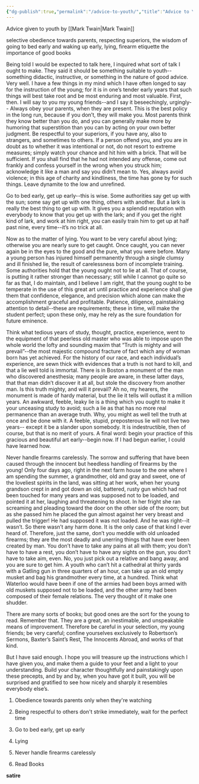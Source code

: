 ```yaml
---
{"dg-publish":true,"permalink":"/advice-to-youth/","title":"Advice to Youth - Mark Twain","tags":["english","literature"],"created":"","updated":""}
---
```



Advice given to youth by [[Mark Twain\|Mark Twain]]

selective obedience towards parents,
respecting superiors,
the wisdom of going to bed early and waking up early, 
lying, 
firearm etiquette
the importance of good books



Being told I would be expected to talk here, I inquired what sort of talk I ought to make. They said it should be something suitable to youth--something didactic, instructive, or something in the nature of good advice. Very well. I have a few things in my mind which I have often longed to say for the instruction of the young; for it is in one’s tender early years that such things will best take root and be most enduring and most valuable. First, then. I will say to you my young friends--and I say it beseechingly, urgingly-- 
Always obey your parents, when they are present. This is the best policy in the long run, because if you don’t, they will make you. Most parents think they know better than you do, and you can generally make more by humoring that superstition than you can by acting on your own better judgment. Be respectful to your superiors, if you have any, also to strangers, and sometimes to others. If a person offend you, and you are in doubt as to whether it was intentional or not, do not resort to extreme measures; simply watch your chance and hit him with a brick. That will be sufficient. If you shall find that he had not intended any offense, come out frankly and confess yourself in the wrong when you struck him; acknowledge it like a man and say you didn’t mean to. Yes, always avoid violence; in this age of charity and kindliness, the time has gone by for such things. Leave dynamite to the low and unrefined. 

Go to bed early, get up early--this is wise. Some authorities say get up with the sun; some say get up with one thing, others with another. But a lark is really the best thing to get up with. It gives you a splendid reputation with everybody to 
know that you get up with the lark; and if you get the right kind of lark, and work at him right, you can easily train him to get up at half past nine, every time--it’s no trick at all. 

Now as to the matter of lying. You want to be very careful about lying; otherwise you are nearly sure to get caught. Once caught, you can never again be in the eyes to the good and the pure, what you were before. Many a young person has injured himself permanently through a single clumsy and ill finished lie, the result of carelessness born of incomplete training. Some authorities hold that the young ought not to lie at all. That of course, is putting it rather stronger than necessary; still while I cannot go quite so far as that, I do maintain, and I believe I am right, that the young ought to be temperate in the use of this great art until practice and experience shall give them that confidence, elegance, and precision which alone can make the accomplishment graceful and profitable. Patience, diligence, painstaking attention to detail--these are requirements; these in time, will make the 
student perfect; upon these only, may he rely as the sure foundation for future 
eminence. 

Think what tedious years of study, thought, practice, experience, went to the equipment of that peerless old master who was able to impose upon the whole world the lofty and sounding maxim that “Truth is mighty and will prevail”--the most majestic compound fracture of fact which any of woman born has yet achieved. For the history of our race, and each individual’s experience, are sewn thick with evidences that a truth is not hard to kill, and that a lie well told is immortal. There is in Boston a monument of the man who discovered anesthesia; many people are aware, in these latter days, that that man didn’t discover it at all, but stole the discovery from another man. Is this truth mighty, and will it prevail? 
Ah no, my hearers, the monument is made of hardy material, but the lie it tells will outlast it a million years. An awkward, feeble, leaky lie is a thing which you ought to make it your unceasing study to avoid; such a lie as that has no more real permanence than an average truth. Why, you might as well tell the truth at once and be done with it. A feeble, stupid, preposterous lie will not live two years--
except it be a slander upon somebody. It is indestructible, then of course, but that is no merit of yours. A final word: begin your practice of this gracious and beautiful art early--begin now. If I had begun earlier, I could have learned how. 

Never handle firearms carelessly. The sorrow and suffering that have been caused through the innocent but heedless handling of firearms by the young! Only four days ago, right in the next farm house to the one where I am spending the summer, a grandmother, old and gray and sweet, one of the loveliest spirits in the land, was sitting at her work, when her young grandson crept in and got down an old, battered, rusty gun which had not been touched for many years and was supposed not to be loaded, and pointed it at her, laughing and threatening to shoot. In her 
fright she ran screaming and pleading toward the door on the other side of the 
room; but as she passed him he placed the gun almost against her very breast and pulled the trigger! He had supposed it was not loaded. And he was right--it wasn’t. So there wasn’t any harm done. It is the only case of that kind I ever heard of. 
Therefore, just the same, don’t you meddle with old unloaded firearms; they are the most deadly and unerring things that have ever been created by man. You don’t have to take any pains at all with them; you don’t have to have a rest, you don’t have to have any sights on the gun, you don’t have to take aim, even. No, you just pick out a relative and bang away, and you are sure to get him. A youth who can’t hit a cathedral at thirty yards with a Gatling gun in three quarters of an hour, can take up an old empty musket and bag his grandmother every time, at a hundred. 
Think what Waterloo would have been if one of the armies had been boys armed with old muskets supposed not to be loaded, and the other army had been composed of their female relations. The very thought of it make one shudder. 

There are many sorts of books; but good ones are the sort for the young to read. Remember that. They are a great, an inestimable, and unspeakable means of improvement. Therefore be careful in your selection, my young friends; be very careful; confine yourselves exclusively to Robertson’s Sermons, Baxter’s Saint’s Rest, The Innocents Abroad, and works of that kind. 

But I have said enough. I hope you will treasure up the instructions which I have given you, and make them a guide to your feet and a light to your understanding. 
Build your character thoughtfully and painstakingly upon these precepts, and by and by, when you have got it built, you will be surprised and gratified to see how nicely and sharply it resembles everybody else’s.


1. Obedience towards parents 
	only when they're watching

2. Being respectful to others
	don't strike immediately, wait for the perfect time

3. Go to bed early, get up early 

4. Lying

5. Never handle firearms carelessly

6. Read Books

**satire**